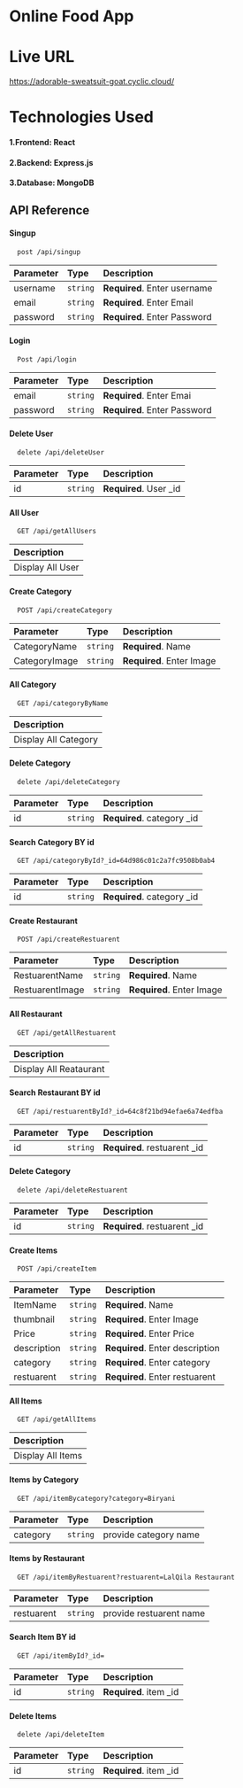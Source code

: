 # Online Food App
# Live URL
https://adorable-sweatsuit-goat.cyclic.cloud/

# Technologies Used
#### 1.Frontend: React
#### 2.Backend: Express.js
#### 3.Database: MongoDB



## API Reference

#### Singup

```http
  post /api/singup
```

| Parameter | Type     | Description                |
| :-------- | :------- | :------------------------- |
| username | `string` | **Required**. Enter username |
| email | `string` | **Required**. Enter Email |
| password | `string` | **Required**. Enter Password |

#### Login


```http
  Post /api/login
```

| Parameter | Type     | Description                       |
| :-------- | :------- | :-------------------------------- |
| email      | `string` | **Required**. Enter Emai |
| password | `string` | **Required**. Enter Password |



#### Delete User
```http
  delete /api/deleteUser
```

| Parameter | Type     | Description                       |
| :-------- | :------- | :-------------------------------- |
| id     | `string` | **Required**. User _id |

#### All User
```http
  GET /api/getAllUsers
```
   | Description                |
| :------------------------- |
| Display All User |


#### Create Category
```http
  POST /api/createCategory
```
| Parameter | Type     | Description                |
| :-------- | :------- | :------------------------- |
| CategoryName | `string` | **Required**. Name |
|CategoryImage| `string` | **Required**. Enter Image |

#### All Category
```http
  GET /api/categoryByName
```
| Description                |
| :------------------------- |
| Display All Category |

#### Delete Category
```http
  delete /api/deleteCategory
```

| Parameter | Type     | Description                       |
| :-------- | :------- | :-------------------------------- |
| id     | `string` | **Required**. category _id |

#### Search Category BY id
```http
  GET /api/categoryById?_id=64d986c01c2a7fc9508b0ab4
```

| Parameter | Type     | Description                       |
| :-------- | :------- | :-------------------------------- |
| id     | `string` | **Required**. category _id |

#### Create Restaurant
```http
  POST /api/createRestuarent
```
| Parameter | Type     | Description                |
| :-------- | :------- | :------------------------- |
| RestuarentName | `string` | **Required**. Name |
| RestuarentImage| `string` | **Required**. Enter Image |

#### All Restaurant
```http
  GET /api/getAllRestuarent
```
| Description                |
| :------------------------- |
| Display All Reataurant |

#### Search Restaurant BY id
```http
  GET /api/restuarentById?_id=64c8f21bd94efae6a74edfba
```

| Parameter | Type     | Description                       |
| :-------- | :------- | :-------------------------------- |
| id     | `string` | **Required**. restuarent _id |

#### Delete Category
```http
  delete /api/deleteRestuarent
```

| Parameter | Type     | Description                       |
| :-------- | :------- | :-------------------------------- |
| id     | `string` | **Required**. restuarent _id |

#### Create Items
```http
  POST /api/createItem
```
| Parameter | Type     | Description                |
| :-------- | :------- | :------------------------- |
| ItemName | `string` | **Required**. Name |
| thumbnail| `string` | **Required**. Enter Image |
| Price| `string` | **Required**. Enter Price |
| description| `string` | **Required**. Enter description |
| category| `string` | **Required**. Enter category |
| restuarent| `string` | **Required**. Enter restuarent |

#### All Items
```http
  GET /api/getAllItems
```
| Description                |
| :------------------------- |
| Display All Items |

#### Items by Category
```http
  GET /api/itemBycategory?category=Biryani
```

| Parameter | Type     | Description                       |
| :-------- | :------- | :-------------------------------- |
| category   | `string` | provide category name |

#### Items by Restaurant
```http
  GET /api/itemByRestuarent?restuarent=LalQila Restaurant
```

| Parameter | Type     | Description                       |
| :-------- | :------- | :-------------------------------- |
| restuarent  | `string` | provide restuarent name |

#### Search Item BY id
```http
  GET /api/itemById?_id=
```

| Parameter | Type     | Description                       |
| :-------- | :------- | :-------------------------------- |
| id     | `string` | **Required**. item _id |


#### Delete Items
```http
  delete /api/deleteItem
```

| Parameter | Type     | Description                       |
| :-------- | :------- | :-------------------------------- |
| id     | `string` | **Required**. item _id |








